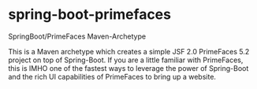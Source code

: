 # spring-boot-primefaces
SpringBoot/PrimeFaces Maven-Archetype

This is a Maven archetype which creates a simple JSF 2.0 PrimeFaces 5.2 project on top of Spring-Boot.
If you are a little familiar with PrimeFaces, this is IMHO one of the fastest ways to leverage the power of Spring-Boot and the rich UI capabilities of PrimeFaces to bring up a website.
